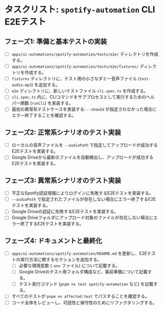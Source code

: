 # タスクリスト: `spotify-automation` CLI E2Eテスト

## フェーズ1: 準備と基本テストの実装

- [ ] `apps/ui-automations/spotify-automation/tests/e2e/` ディレクトリを作成する。
- [ ] `apps/ui-automations/spotify-automation/tests/e2e/fixtures/` ディレクトリを作成する。
- [ ] `fixtures` ディレクトリに、テスト用の小さなダミー音声ファイル (`test-audio.mp3`) を追加する。
- [ ] `e2e` ディレクトリに、新しいテストファイル `cli.spec.ts` を作成する。
- [ ] `cli.spec.ts` 内に、CLIコマンドをサブプロセスとして実行するためのヘルパー関数 (`runCli`) を実装する。
- [ ] 最初の異常系テストケースを実装する: `--showId` が指定されなかった場合にエラー終了することを確認する。

## フェーズ2: 正常系シナリオのテスト実装

- [ ] ローカルの音声ファイルを `--audioPath` で指定してアップロードが成功するE2Eテストを実装する。
- [ ] Google Driveから最新のファイルを自動検出し、アップロードが成功するE2Eテストを実装する。

## フェーズ3: 異常系シナリオのテスト実装

- [ ] 不正なSpotify認証情報によりログインに失敗するE2Eテストを実装する。
- [ ] `--audioPath` で指定されたファイルが存在しない場合にエラー終了するE2Eテストを実装する。
- [ ] Google Driveの認証に失敗するE2Eテストを実装する。
- [ ] Google Driveフォルダにアップロード対象のファイルが存在しない場合にエラー終了するE2Eテストを実装する。

## フェーズ4: ドキュメントと最終化

- [ ] `apps/ui-automations/spotify-automation/README.md` を更新し、E2Eテストの実行方法に関するセクションを追加する。
    - [ ] 必要な環境変数 (`.env` ファイル) について記載する。
    - [ ] Google Driveのテスト用フォルダ構成など、事前準備について記載する。
    - [ ] テスト実行コマンド (`pnpm nx test spotify-automation` など) を記載する。
- [ ] すべてのテストが `pnpm nx affected:test` でパスすることを確認する。
- [ ] コード全体をレビューし、可読性と保守性のためにリファクタリングする。
